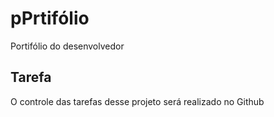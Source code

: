 # pPrtifólio
Portifólio do desenvolvedor

## Tarefa

O controle das tarefas desse projeto será realizado no Github